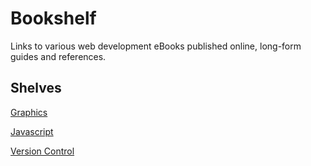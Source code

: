 # Bookshelf
Links to various web development eBooks published online, long-form guides and references.

## Shelves

[Graphics](https://github.com/davetgreen/Bookshelf/blob/master/graphics.md)

[Javascript](https://github.com/davetgreen/Bookshelf/blob/master/javascript.md)

[Version Control](https://github.com/davetgreen/Bookshelf/blob/master/version-control.md)
